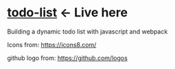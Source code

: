 # <a href="https://valeriol94.github.io/todo-list/">todo-list</a> <- Live here
 
Building a dynamic todo list with javascript and webpack

Icons from: https://icons8.com/

github logo from: https://github.com/logos
